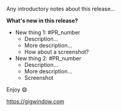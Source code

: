 <!-- vX.x.x -->

Any introductory notes about this release...

**What's new in this release?**

- New thing 1: #PR_number
  - Description...
  - More description...
  - How about a screenshot?
- New thing 2: #PR_number
  - Description...
  - More description...
  - Screenshot

Enjoy 😄

https://gigwindow.com
